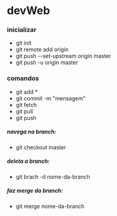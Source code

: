 # devWeb

### inicializar

- git init
- git remote add origin <url>
- git push --set-upstream origin master
- git push -u origin master

### comandos

- git add \*
- git commit -m "mensagem"
- git fetch
- git pull
- git push

##### navega na branch:

- git checkout master

##### deleta a branch:

- git brach -d nome-da-branch

##### faz merge da branch:

- git merge nome-da-branch
